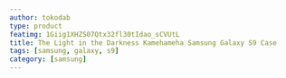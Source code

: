 ```yaml
---
author: tokodab
type: product
featimg: 1Giig1XHZS07Qtx32fl30tIdao_sCVUtL
title: The Light in the Darkness Kamehameha Samsung Galaxy S9 Case
tags: [samsung, galaxy, s9]
category: [samsung]
---
```


